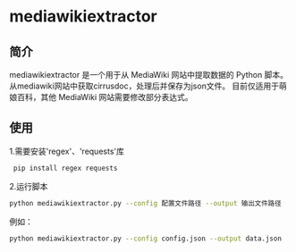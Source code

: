 # mediawikiextractor

## 简介

mediawikiextractor 是一个用于从 MediaWiki 网站中提取数据的 Python 脚本。
从mediawiki网站中获取cirrusdoc，处理后并保存为json文件。
目前仅适用于萌娘百科，其他 MediaWiki 网站需要修改部分表达式。

## 使用

1.需要安装'regex'、'requests'库

```sh
 pip install regex requests
```

2.运行脚本

```sh
python mediawikiextractor.py --config 配置文件路径 --output 输出文件路径
```

例如：

```sh
python mediawikiextractor.py --config config.json --output data.json
```
